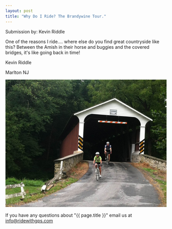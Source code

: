 ```yaml
---
layout: post
title: "Why Do I Ride? The Brandywine Tour."
---
```

Submission by: Kevin Riddle

One of the reasons I ride.... where else do you find great countryside like this? Between the Amish in their horse and buggies and the covered bridges, it's like going back in time!

Kevin Riddle

Marlton NJ

<img class="postimage" src="/images/post_images/whyiride/09272012.jpg">


If you have any questions about "{{ page.title }}" email us at <a href="mailto:info@ridewithgps.com">info@ridewithgps.com</a>
